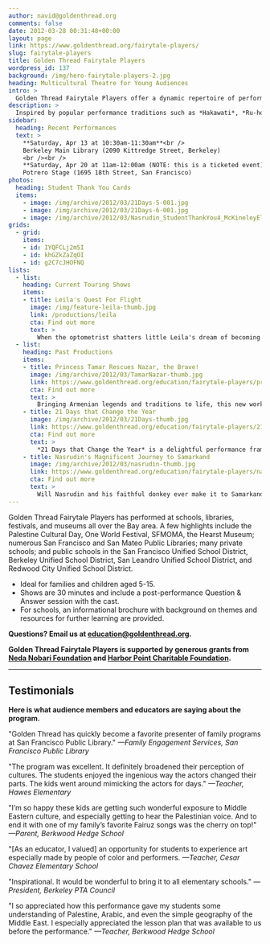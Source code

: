 ```yaml
---
author: navid@goldenthread.org
comments: false
date: 2012-03-28 00:31:48+00:00
layout: page
link: https://www.goldenthread.org/fairytale-players/
slug: fairytale-players
title: Golden Thread Fairytale Players
wordpress_id: 137
background: /img/hero-fairytale-players-2.jpg
heading: Multicultural Theatre for Young Audiences 
intro: >
  Golden Thread Fairytale Players offer a dynamic repertoire of performances for young audiences, with plays based on traditions and folklore from across the Middle East. 
description: >
  Inspired by popular performance traditions such as *Hakawati*, *Ru-hozi*, *Naghalli*, *Karagoz*, and *Commedia dell Arte*, Golden Thread Fairytale Players employ epic storytelling, puppetry, song, dance, circus arts techniques, and Middle Eastern languages to create engaging performances that draw from enriching folk tales and timeless historical texts. <br /><br />Our dynamic and humorous shows invite audience participation and make unexpected connections to contemporary culture. Golden Thread Fairytale Players performances appeal to audiences of all ages, for their highly entertaining value and important capacity to develop deeper appreciation for diverse cultural traditions.<br /><br />**[BOOK YOUR SHOW TODAY!](https://docs.google.com/forms/d/1H7TdX7cdsuCFg__zic9CAz8ljHUz7w7tHbBTBaeep7g)**
sidebar:
  heading: Recent Performances
  text: >
    **Saturday, Apr 13 at 10:30am-11:30am**<br />
    Berkeley Main Library (2090 Kittredge Street, Berkeley)
    <br /><br />
    **Saturday, Apr 20 at 11am-12:00am (NOTE: this is a ticketed event)**<br />
    Potrero Stage (1695 18th Street, San Francisco)
photos:
  heading: Student Thank You Cards
  items: 
    - image: /img/archive/2012/03/21Days-5-001.jpg
    - image: /img/archive/2012/03/21Days-6-001.jpg
    - image: /img/archive/2012/03/Nasrudin_StudentThankYou4_McKineleyElem.jpg
grids:
  - grid:
    items:
    - id: IYQFCLj2m5I
    - id: khGZkZaZqOI
    - id: g2C7cJHOFNQ
lists:
  - list:
    heading: Current Touring Shows
    items:
    - title: Leila's Quest For Flight
      image: /img/feature-leila-thumb.jpg
      link: /productions/leila
      cta: Find out more
      text: >
        When the optometrist shatters little Leila's dream of becoming a pilot, a menagerie of mythic birds gather to help her accomplish her goal.  Drawn from beloved Palestinian folk tales, _Leila's Quest for Flight_ incorporates music, dance, and physical comedy. These dynamic shows are entertaining for all ages, connecting diverse cultural traditions to contemporary themes. 
  - list:
    heading: Past Productions
    items:
    - title: Princess Tamar Rescues Nazar, the Brave!
      image: /img/archive/2012/03/TamarNazar-thumb.jpg
      link: https://www.goldenthread.org/education/fairytale-players/princess-tamar/
      cta: Find out more
      text: >
        Bringing Armenian legends and traditions to life, this new work will feature two of the most popular Armenian fables: the love story of Princess Tamar, and the adventures of the brave Nazar, a beloved comedic hero of Armenian folk literature. Touring Bay Area schools in April. Performances in Redwood City are made possible in part through a generous grant from the Redwood City Civic Cultural Commission.
    - title: 21 Days that Change the Year
      image: /img/archive/2012/03/21Days-thumb.jpg
      link: https://www.goldenthread.org/education/fairytale-players/21-days/
      cta: Find out more
      text: >
        *21 Days that Change the Year* is a delightful performance frames an ancient tale from Ferdowsi’s Shahnameh within contemporary adventures of a sister and brother eagerly awaiting the coming of Nowruz. Starting from spring cleaning and setting a traditional Haft-seen table, to Charshanbeh-suri where children jump over fire, and the Sizdeh-bedar picnic which concludes the rite of spring ceremonies, *21 Days* will introduce audiences to the rituals of the Iranian New Year, Nowruz. 
    - title: Nasrudin's Magnificent Journey to Samarkand
      image: /img/archive/2012/03/nasrudin-thumb.jpg
      link: https://www.goldenthread.org/education/fairytale-players/nasrudins-magnificent-journey-to-samarkand/
      cta: Find out more
      text: >
        Will Nasrudin and his faithful donkey ever make it to Samarkand, the center of arts and crafts on the ancient Silk Road? There is only one way to find out! This visually colorful performance with dynamic story-telling, dance and music is adapted from several folk tales centered around the comedic personage, Nasrudin Hoja, a wise fool renowned in Central Asia, Turkey, and Iran.
---
```


Golden Thread Fairytale Players has performed at schools, libraries, festivals, and museums all over the Bay area. A few highlights include the Palestine Cultural Day, One World Festival, SFMOMA, the Hearst Museum; numerous San Francisco and San Mateo Public Libraries; many private schools; and public schools in the San Francisco Unified School District, Berkeley Unified School District, San Leandro Unified School District, and Redwood City Unified School District.

  * Ideal for families and children aged 5-15.
  * Shows are 30 minutes and include a post-performance Question & Answer session with the cast.
  * For schools, an informational brochure with background on themes and resources for further learning are provided.

**Questions? Email us at [education@goldenthread.org](mailto:education@goldenthread.org).**

**Golden Thread Fairytale Players is supported by generous grants from [Neda Nobari Foundation](http://nnf.foundation/) and [Harbor Point Charitable Foundation](https://www.hpcfgiving.org/).**


* * *


## **Testimonials**


**Here is what audience members and educators are saying about the program.**

"Golden Thread has quickly become a favorite presenter of family programs at San Francisco Public Library."  _—Family Engagement Services, San Francisco Public Library_

"The program was excellent. It definitely broadened their perception of cultures. The students enjoyed the ingenious way the actors changed their parts. The kids went around mimicking the actors for days." _—Teacher, Hawes
Elementary_

"I’m so happy these kids are getting such wonderful exposure to Middle Eastern culture, and especially getting to hear the Palestinian voice. And to end it with one of my family’s favorite Fairuz songs was the cherry on top!" _—Parent, Berkwood Hedge School_

"[As an educator, I valued] an opportunity for students to experience art especially made by people of color and performers. _—Teacher, Cesar Chavez Elementary School_

"Inspirational. It would be wonderful to bring it to all elementary schools." _—President, Berkeley PTA Council_

"I so appreciated how this performance gave my students some understanding of Palestine, Arabic, and even the simple geography of the Middle East. I especially appreciated the lesson plan that was available to us before the performance." _—Teacher, Berkwood Hedge School_


